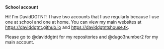 **School account**

Hi! I'm DavidDGTNT! I have two accounts that I use regularly because I use one at school and one at home. You can view my main websites at https://daviddgtnt.github.io and https://daviddgtntshouse.tk.

Please go to @daviddgtnt for my repositories and @dugo3number2 for my main account.
<!---
dugo3number3/dugo3number3 is a ✨ special ✨ repository because its `README.md` (this file) appears on your GitHub profile.
You can click the Preview link to take a look at your changes.
--->
